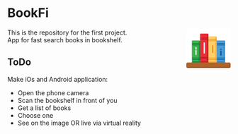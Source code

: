 # BookFi
<img align="right" width="100" height="100" src="/images/readme.png">

<p>This is the repository for the first project. <br> 
App for fast search books in bookshelf.</p>

## ToDo
Make iOs and Android application:
<ul>
  <li>Open the phone camera</li>
  <li>Scan the bookshelf in front of you</li>
  <li>Get a list of books</li>
  <li>Choose one</li>
  <li>See on the image OR live via virtual reality</li>
</ul>
